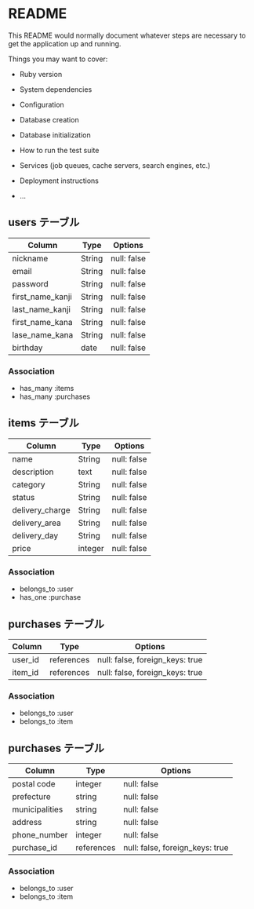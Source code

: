 # README

This README would normally document whatever steps are necessary to get the
application up and running.

Things you may want to cover:

* Ruby version

* System dependencies

* Configuration

* Database creation

* Database initialization

* How to run the test suite

* Services (job queues, cache servers, search engines, etc.)

* Deployment instructions

* ...

## users テーブル
| Column           | Type    | Options      |
| ---------------- | ------- | ------------ |
| nickname         | String  | null: false  |
| email            | String  | null: false  |
| password         | String  | null: false  |
| first_name_kanji | String  | null: false  |
| last_name_kanji  | String  | null: false  |
| first_name_kana  | String  | null: false  |
| lase_name_kana   | String  | null: false  |
| birthday         | date    | null: false  |

### Association
- has_many :items
- has_many :purchases


## items テーブル

| Column           | Type    | Options      |
| ---------------- | ------- | ------------ |
| name             | String  | null: false  |
| description      | text    | null: false  |
| category         | String  | null: false  |
| status           | String  | null: false  |
| delivery_charge  | String  | null: false  |
| delivery_area    | String  | null: false  |
| delivery_day     | String  | null: false  |
| price            | integer | null: false  |

### Association
- belongs_to :user
- has_one :purchase


## purchases テーブル

| Column           | Type       | Options                         |
| ---------------- | ---------- | ------------------------------- |
| user_id          | references | null: false, foreign_keys: true |
| item_id          | references | null: false, foreign_keys: true |

### Association
- belongs_to :user
- belongs_to :item

## purchases テーブル

| Column           | Type       | Options                         |
| ---------------- | ---------- | ------------------------------- |
| postal code      | integer    | null: false                     |
| prefecture       | string     | null: false                     |
| municipalities   | string     | null: false                     |
| address          | string     | null: false                     |
| phone_number     | integer    | null: false                     |
| purchase_id      | references | null: false, foreign_keys: true |

### Association
- belongs_to :user
- belongs_to :item